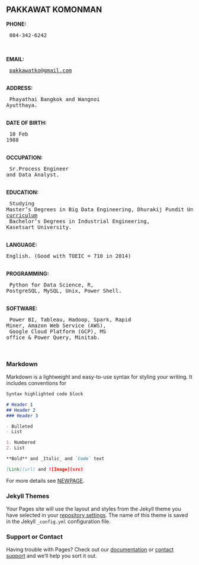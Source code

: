 ## PAKKAWAT KOMONMAN
**PHONE:**<pre>         084-342-6242</pre><br />   
**EMAIL:**<pre>         pakkawatko@gmail.com</pre><br />
**ADDRESS:**<pre>       Phayathai Bangkok and Wangnoi Ayutthaya.</pre><br />
**DATE OF BIRTH:**<pre> 10 Feb 1988</pre><br />
**OCCUPATION:**<pre>    Sr.Process Engineer and Data Analyst.</pre><br />
**EDUCATION:**<pre>     Studying Master’s Degrees in Big Data Engineering, Dhurakij Pundit University.[course curriculum](https://cite.dpu.ac.th/bigdata/master-bigdata/structure-bigdata.html)<br />
                        Bachelor’s Degrees in Industrial Engineering, Kasetsart University.</pre><br />
**LANGUAGE:**<pre>      English. (Good with TOEIC = 710 in 2014)</pre><br />
**PROGRAMMING:**<pre>   Python for Data Science, R, PostgreSQL, MySQL, Unix, Power Shell.</pre><br />
**SOFTWARE:**<pre>      Power BI, Tableau, Hadoop, Spark, Rapid Miner, Amazon Web Service (AWS),<br /> 
                        Google Cloud Platform (GCP), MS office & Power Query, Minitab.</pre><br />

### Markdown

Markdown is a lightweight and easy-to-use syntax for styling your writing. It includes conventions for

```markdown
Syntax highlighted code block

# Header 1
## Header 2
### Header 3

- Bulleted
- List

1. Numbered
2. List

**Bold** and _Italic_ and `Code` text

[Link](url) and ![Image](src)
```

For more details see [NEWPAGE](https://pakkawatk.github.io/portfolio/page1).

### Jekyll Themes

Your Pages site will use the layout and styles from the Jekyll theme you have selected in your [repository settings](https://github.com/Pakkawatk/pakkawatko/settings/pages). The name of this theme is saved in the Jekyll `_config.yml` configuration file.

### Support or Contact

Having trouble with Pages? Check out our [documentation](https://docs.github.com/categories/github-pages-basics/) or [contact support](https://support.github.com/contact) and we’ll help you sort it out.
